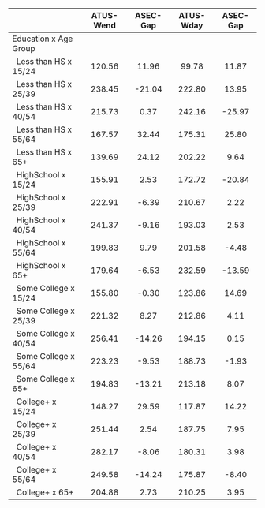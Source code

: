 
|                      |    ATUS-Wend |     ASEC-Gap |    ATUS-Wday |     ASEC-Gap |
| -------------------- | :----------: | :----------: | :----------: | :----------: |
| Education x Age Group |              |              |              |              |
| &nbsp;&nbsp;Less than HS x 15/24 |       120.56 |        11.96 |        99.78 |        11.87 |
| &nbsp;&nbsp;Less than HS x 25/39 |       238.45 |       -21.04 |       222.80 |        13.95 |
| &nbsp;&nbsp;Less than HS x 40/54 |       215.73 |         0.37 |       242.16 |       -25.97 |
| &nbsp;&nbsp;Less than HS x 55/64 |       167.57 |        32.44 |       175.31 |        25.80 |
| &nbsp;&nbsp;Less than HS x 65+ |       139.69 |        24.12 |       202.22 |         9.64 |
| &nbsp;&nbsp;HighSchool x 15/24 |       155.91 |         2.53 |       172.72 |       -20.84 |
| &nbsp;&nbsp;HighSchool x 25/39 |       222.91 |        -6.39 |       210.67 |         2.22 |
| &nbsp;&nbsp;HighSchool x 40/54 |       241.37 |        -9.16 |       193.03 |         2.53 |
| &nbsp;&nbsp;HighSchool x 55/64 |       199.83 |         9.79 |       201.58 |        -4.48 |
| &nbsp;&nbsp;HighSchool x 65+ |       179.64 |        -6.53 |       232.59 |       -13.59 |
| &nbsp;&nbsp;Some College x 15/24 |       155.80 |        -0.30 |       123.86 |        14.69 |
| &nbsp;&nbsp;Some College x 25/39 |       221.32 |         8.27 |       212.86 |         4.11 |
| &nbsp;&nbsp;Some College x 40/54 |       256.41 |       -14.26 |       194.15 |         0.15 |
| &nbsp;&nbsp;Some College x 55/64 |       223.23 |        -9.53 |       188.73 |        -1.93 |
| &nbsp;&nbsp;Some College x 65+ |       194.83 |       -13.21 |       213.18 |         8.07 |
| &nbsp;&nbsp;College+ x 15/24 |       148.27 |        29.59 |       117.87 |        14.22 |
| &nbsp;&nbsp;College+ x 25/39 |       251.44 |         2.54 |       187.75 |         7.95 |
| &nbsp;&nbsp;College+ x 40/54 |       282.17 |        -8.06 |       180.31 |         3.98 |
| &nbsp;&nbsp;College+ x 55/64 |       249.58 |       -14.24 |       175.87 |        -8.40 |
| &nbsp;&nbsp;College+ x 65+ |       204.88 |         2.73 |       210.25 |         3.95 |

